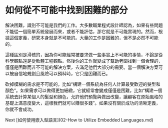 # 如何從不可能中找到困難的部分
[//]: # (Version:1.0.0)
解決困難，識別不可能是我們的工作。大多數職業程式設計師認為，如果有些問題不能從一個簡單系統發展而來，或者不能評估，那它就是不可能實現的。然而，根據這個定義，研究本身就是不可能的。大量的工作是困難的，但不是必然不可能的。

這種區別是滑稽的，因為你可能經常被要求做一些事實上不可能的事情，不論是從科學觀點還是從軟體工程觀點。然後你的工作就變成了幫助老闆找到一個合理的，僅僅是困難而非不可能的解決方案，去滿足他們大部分的需要。當一個解決方案可以被自信地規劃且風險可以預料時，它只是困難而已。

砍掉模糊的需求是不可能的，比如“構建一個系統為任何人計算最受歡迎的髮型和顏色”。如果需求可以做得更加細緻，它就經常會變成僅僅是困難，比如“構建一個系統去計算某個人的髮型和顏色，允許他們預覽與做出改變，讓顧客在原始風格的基礎上滿意度變大，這樣我們就可以賺很多錢”。如果沒有關於成功的清晰定義，你就不會成功。

Next [如何使用嵌入型語言](02-How to Utilize Embedded Languages.md)
